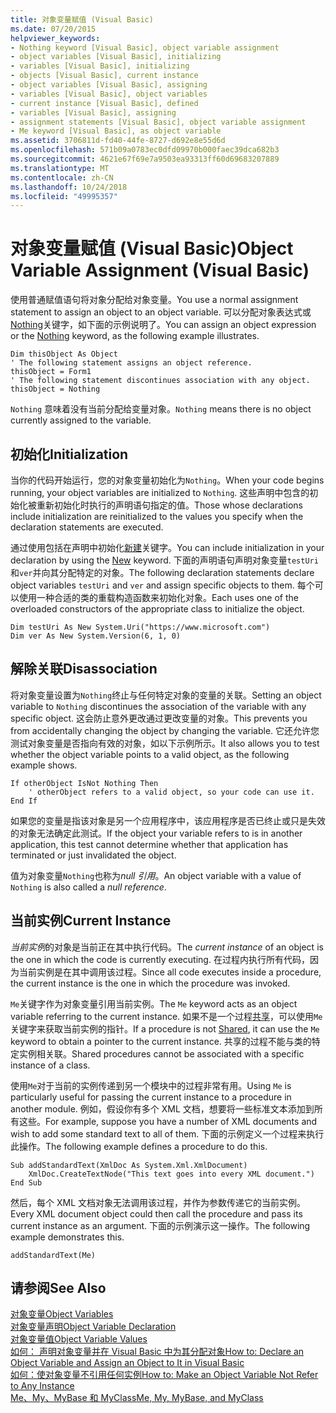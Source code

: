 ```yaml
---
title: 对象变量赋值 (Visual Basic)
ms.date: 07/20/2015
helpviewer_keywords:
- Nothing keyword [Visual Basic], object variable assignment
- object variables [Visual Basic], initializing
- variables [Visual Basic], initializing
- objects [Visual Basic], current instance
- object variables [Visual Basic], assigning
- variables [Visual Basic], object variables
- current instance [Visual Basic], defined
- variables [Visual Basic], assigning
- assignment statements [Visual Basic], object variable assignment
- Me keyword [Visual Basic], as object variable
ms.assetid: 3706811d-fd40-44fe-8727-d692e8e55d6d
ms.openlocfilehash: 571b09a0783ec0dfd09970b000faec39dca682b3
ms.sourcegitcommit: 4621e67f69e7a9503ea93313ff60d69683207889
ms.translationtype: MT
ms.contentlocale: zh-CN
ms.lasthandoff: 10/24/2018
ms.locfileid: "49995357"
---
```

# <a name="object-variable-assignment-visual-basic"></a><span data-ttu-id="eba9e-102">对象变量赋值 (Visual Basic)</span><span class="sxs-lookup"><span data-stu-id="eba9e-102">Object Variable Assignment (Visual Basic)</span></span>
<span data-ttu-id="eba9e-103">使用普通赋值语句将对象分配给对象变量。</span><span class="sxs-lookup"><span data-stu-id="eba9e-103">You use a normal assignment statement to assign an object to an object variable.</span></span> <span data-ttu-id="eba9e-104">可以分配对象表达式或[Nothing](../../../../visual-basic/language-reference/nothing.md)关键字，如下面的示例说明了。</span><span class="sxs-lookup"><span data-stu-id="eba9e-104">You can assign an object expression or the [Nothing](../../../../visual-basic/language-reference/nothing.md) keyword, as the following example illustrates.</span></span>  
  
```  
Dim thisObject As Object  
' The following statement assigns an object reference.  
thisObject = Form1  
' The following statement discontinues association with any object.  
thisObject = Nothing  
```  
  
 <span data-ttu-id="eba9e-105">`Nothing` 意味着没有当前分配给变量对象。</span><span class="sxs-lookup"><span data-stu-id="eba9e-105">`Nothing` means there is no object currently assigned to the variable.</span></span>  
  
## <a name="initialization"></a><span data-ttu-id="eba9e-106">初始化</span><span class="sxs-lookup"><span data-stu-id="eba9e-106">Initialization</span></span>  
 <span data-ttu-id="eba9e-107">当你的代码开始运行，您的对象变量初始化为`Nothing`。</span><span class="sxs-lookup"><span data-stu-id="eba9e-107">When your code begins running, your object variables are initialized to `Nothing`.</span></span> <span data-ttu-id="eba9e-108">这些声明中包含的初始化被重新初始化时执行的声明语句指定的值。</span><span class="sxs-lookup"><span data-stu-id="eba9e-108">Those whose declarations include initialization are reinitialized to the values you specify when the declaration statements are executed.</span></span>  
  
 <span data-ttu-id="eba9e-109">通过使用包括在声明中初始化[新建](../../../../visual-basic/language-reference/operators/new-operator.md)关键字。</span><span class="sxs-lookup"><span data-stu-id="eba9e-109">You can include initialization in your declaration by using the [New](../../../../visual-basic/language-reference/operators/new-operator.md) keyword.</span></span> <span data-ttu-id="eba9e-110">下面的声明语句声明对象变量`testUri`和`ver`并向其分配特定的对象。</span><span class="sxs-lookup"><span data-stu-id="eba9e-110">The following declaration statements declare object variables `testUri` and `ver` and assign specific objects to them.</span></span> <span data-ttu-id="eba9e-111">每个可以使用一种合适的类的重载构造函数来初始化对象。</span><span class="sxs-lookup"><span data-stu-id="eba9e-111">Each uses one of the overloaded constructors of the appropriate class to initialize the object.</span></span>  
  
```  
Dim testUri As New System.Uri("https://www.microsoft.com")  
Dim ver As New System.Version(6, 1, 0)  
```  
  
## <a name="disassociation"></a><span data-ttu-id="eba9e-112">解除关联</span><span class="sxs-lookup"><span data-stu-id="eba9e-112">Disassociation</span></span>  
 <span data-ttu-id="eba9e-113">将对象变量设置为`Nothing`终止与任何特定对象的变量的关联。</span><span class="sxs-lookup"><span data-stu-id="eba9e-113">Setting an object variable to `Nothing` discontinues the association of the variable with any specific object.</span></span> <span data-ttu-id="eba9e-114">这会防止意外更改通过更改变量的对象。</span><span class="sxs-lookup"><span data-stu-id="eba9e-114">This prevents you from accidentally changing the object by changing the variable.</span></span> <span data-ttu-id="eba9e-115">它还允许您测试对象变量是否指向有效的对象，如以下示例所示。</span><span class="sxs-lookup"><span data-stu-id="eba9e-115">It also allows you to test whether the object variable points to a valid object, as the following example shows.</span></span>  
  
```  
If otherObject IsNot Nothing Then  
    ' otherObject refers to a valid object, so your code can use it.  
End If  
```  
  
 <span data-ttu-id="eba9e-116">如果您的变量是指该对象是另一个应用程序中，该应用程序是否已终止或只是失效的对象无法确定此测试。</span><span class="sxs-lookup"><span data-stu-id="eba9e-116">If the object your variable refers to is in another application, this test cannot determine whether that application has terminated or just invalidated the object.</span></span>  
  
 <span data-ttu-id="eba9e-117">值为对象变量`Nothing`也称为*null 引用*。</span><span class="sxs-lookup"><span data-stu-id="eba9e-117">An object variable with a value of `Nothing` is also called a *null reference*.</span></span>  
  
## <a name="current-instance"></a><span data-ttu-id="eba9e-118">当前实例</span><span class="sxs-lookup"><span data-stu-id="eba9e-118">Current Instance</span></span>  
 <span data-ttu-id="eba9e-119">*当前实例*的对象是当前正在其中执行代码。</span><span class="sxs-lookup"><span data-stu-id="eba9e-119">The *current instance* of an object is the one in which the code is currently executing.</span></span> <span data-ttu-id="eba9e-120">在过程内执行所有代码，因为当前实例是在其中调用该过程。</span><span class="sxs-lookup"><span data-stu-id="eba9e-120">Since all code executes inside a procedure, the current instance is the one in which the procedure was invoked.</span></span>  
  
 <span data-ttu-id="eba9e-121">`Me`关键字作为对象变量引用当前实例。</span><span class="sxs-lookup"><span data-stu-id="eba9e-121">The `Me` keyword acts as an object variable referring to the current instance.</span></span> <span data-ttu-id="eba9e-122">如果不是一个过程[共享](../../../../visual-basic/language-reference/modifiers/shared.md)，可以使用`Me`关键字来获取当前实例的指针。</span><span class="sxs-lookup"><span data-stu-id="eba9e-122">If a procedure is not [Shared](../../../../visual-basic/language-reference/modifiers/shared.md), it can use the `Me` keyword to obtain a pointer to the current instance.</span></span> <span data-ttu-id="eba9e-123">共享的过程不能与类的特定实例相关联。</span><span class="sxs-lookup"><span data-stu-id="eba9e-123">Shared procedures cannot be associated with a specific instance of a class.</span></span>  
  
 <span data-ttu-id="eba9e-124">使用`Me`对于当前的实例传递到另一个模块中的过程非常有用。</span><span class="sxs-lookup"><span data-stu-id="eba9e-124">Using `Me` is particularly useful for passing the current instance to a procedure in another module.</span></span> <span data-ttu-id="eba9e-125">例如，假设你有多个 XML 文档，想要将一些标准文本添加到所有这些。</span><span class="sxs-lookup"><span data-stu-id="eba9e-125">For example, suppose you have a number of XML documents and wish to add some standard text to all of them.</span></span> <span data-ttu-id="eba9e-126">下面的示例定义一个过程来执行此操作。</span><span class="sxs-lookup"><span data-stu-id="eba9e-126">The following example defines a procedure to do this.</span></span>  
  
```  
Sub addStandardText(XmlDoc As System.Xml.XmlDocument)  
    XmlDoc.CreateTextNode("This text goes into every XML document.")  
End Sub  
```  
  
 <span data-ttu-id="eba9e-127">然后，每个 XML 文档对象无法调用该过程，并作为参数传递它的当前实例。</span><span class="sxs-lookup"><span data-stu-id="eba9e-127">Every XML document object could then call the procedure and pass its current instance as an argument.</span></span> <span data-ttu-id="eba9e-128">下面的示例演示这一操作。</span><span class="sxs-lookup"><span data-stu-id="eba9e-128">The following example demonstrates this.</span></span>  
  
```  
addStandardText(Me)  
```  
  
## <a name="see-also"></a><span data-ttu-id="eba9e-129">请参阅</span><span class="sxs-lookup"><span data-stu-id="eba9e-129">See Also</span></span>  
 [<span data-ttu-id="eba9e-130">对象变量</span><span class="sxs-lookup"><span data-stu-id="eba9e-130">Object Variables</span></span>](../../../../visual-basic/programming-guide/language-features/variables/object-variables.md)  
 [<span data-ttu-id="eba9e-131">对象变量声明</span><span class="sxs-lookup"><span data-stu-id="eba9e-131">Object Variable Declaration</span></span>](../../../../visual-basic/programming-guide/language-features/variables/object-variable-declaration.md)  
 [<span data-ttu-id="eba9e-132">对象变量值</span><span class="sxs-lookup"><span data-stu-id="eba9e-132">Object Variable Values</span></span>](../../../../visual-basic/programming-guide/language-features/variables/object-variable-values.md)  
 [<span data-ttu-id="eba9e-133">如何： 声明对象变量并在 Visual Basic 中为其分配对象</span><span class="sxs-lookup"><span data-stu-id="eba9e-133">How to: Declare an Object Variable and Assign an Object to It in Visual Basic</span></span>](../../../../visual-basic/programming-guide/language-features/variables/how-to-declare-an-object-variable-and-assign-an-object-to-it.md)  
 [<span data-ttu-id="eba9e-134">如何：使对象变量不引用任何实例</span><span class="sxs-lookup"><span data-stu-id="eba9e-134">How to: Make an Object Variable Not Refer to Any Instance</span></span>](../../../../visual-basic/programming-guide/language-features/variables/how-to-make-an-object-variable-not-refer-to-any-instance.md)  
 [<span data-ttu-id="eba9e-135">Me、My、MyBase 和 MyClass</span><span class="sxs-lookup"><span data-stu-id="eba9e-135">Me, My, MyBase, and MyClass</span></span>](../../../../visual-basic/programming-guide/program-structure/me-my-mybase-and-myclass.md)
